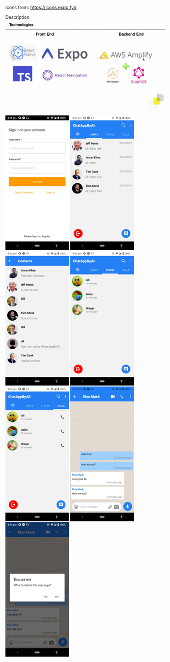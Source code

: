Icons from: https://icons.expo.fyi/

Description <br />
![Description](./Description.png)
<br /> <br />
<img src="./assets/images/1.png" alt="Image1" width="200"/>
<img src="./assets/images/2.png" alt="Image2" width="200"/>
<img src="./assets/images/3.png" alt="Image3" width="200"/>
<img src="./assets/images/4.png" alt="Image4" width="200"/>
<img src="./assets/images/5.png" alt="Image5" width="200"/>
<img src="./assets/images/6.png" alt="Image6" width="200"/>
<img src="./assets/images/7.png" alt="Image7" width="200"/>

